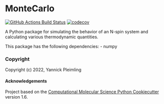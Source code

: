 MonteCarlo
==============================
[//]: # (Badges)
[![GitHub Actions Build Status](https://github.com/REPLACE_WITH_OWNER_ACCOUNT/montecarlo/workflows/CI/badge.svg)](https://github.com/REPLACE_WITH_OWNER_ACCOUNT/montecarlo/actions?query=workflow%3ACI)
[![codecov](https://codecov.io/gh/REPLACE_WITH_OWNER_ACCOUNT/MonteCarlo/branch/master/graph/badge.svg)](https://codecov.io/gh/REPLACE_WITH_OWNER_ACCOUNT/MonteCarlo/branch/master)


A Python package for simulating the behavior of an N-spin system and calculating various thermodynamic quantities.

This package has the following dependencies:
    - numpy

### Copyright

Copyright (c) 2022, Yannick Pleimling


#### Acknowledgements
 
Project based on the 
[Computational Molecular Science Python Cookiecutter](https://github.com/molssi/cookiecutter-cms) version 1.6.
